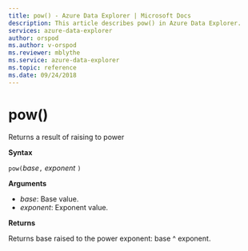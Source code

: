 ```yaml
---
title: pow() - Azure Data Explorer | Microsoft Docs
description: This article describes pow() in Azure Data Explorer.
services: azure-data-explorer
author: orspod
ms.author: v-orspod
ms.reviewer: mblythe
ms.service: azure-data-explorer
ms.topic: reference
ms.date: 09/24/2018
---
```

# pow()

Returns a result of raising to power

**Syntax**

`pow(`*base*`,` *exponent* `)`

**Arguments**

* *base*: Base value.
* *exponent*: Exponent value.

**Returns**

Returns base raised to the power exponent: base ^ exponent.